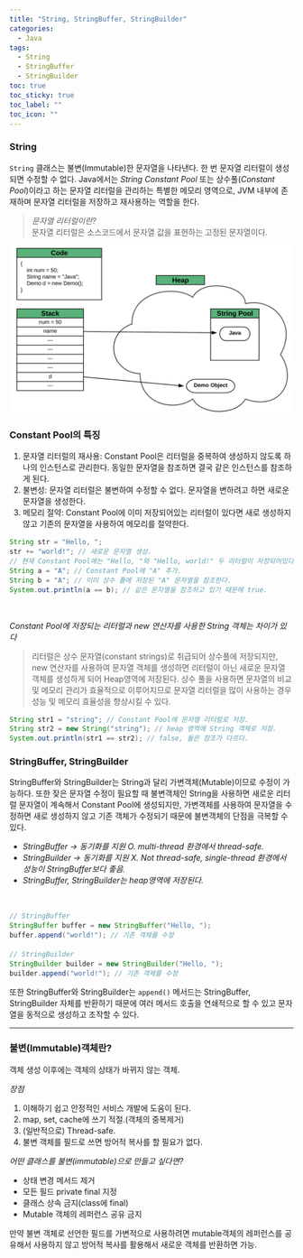 ```yaml
---
title: "String, StringBuffer, StringBuilder"
categories:
  - Java
tags:
  - String
  - StringBuffer
  - StringBuilder
toc: true
toc_sticky: true
toc_label: ""
toc_icon: ""
---
```


### String

`String` 클래스는 불변(Immutable)한 문자열을 나타낸다. 한 번 문자열 리터럴이 생성되면 수정할 수 없다. Java에서는 *String Constant Pool* 또는 상수풀(*Constant Pool*)이라고 하는 문자열 리터럴을 관리하는 특별한 메모리 영역으로, JVM 내부에 존재하며 문자열 리터럴을 저장하고 재사용하는 역할을 한다.

>*문자열 리터럴이란?*<br>
> 문자열 리터럴은 소스코드에서 문자열 값을 표현하는 고정된 문자열이다.

![StringPool.png](/image/for-post/StringPool.png)

### Constant Pool의 특징
1. 문자열 리터럴의 재사용: Constant Pool은 리터럴을 중복하여 생성하지 않도록 하나의 인스턴스로 관리한다. 동일한 문자열을 참조하면 결국 같은 인스턴스를 참조하게 된다.
2. 불변성: 문자열 리터럴은 불변하여 수정할 수 없다. 문자열을 변하려고 하면 새로운 문자열을 생성한다.
3. 메모리 절약: Constant Pool에 이미 저장되어있는 리터럴이 있다면 새로 생성하지 않고 기존의 문자열을 사용하여 메모리를 절약한다.


```java
String str = "Hello, ";
str += "world!"; // 새로운 문자열 생성.
// 현재 Constant Pool에는 "Hello, "와 "Hello, world!" 두 리터럴이 저장되어있다.
String a = "A"; // Constant Pool에 "A" 추가.
String b = "A"; // 이미 상수 풀에 저장된 "A" 문자열을 참조한다.
System.out.println(a == b); // 같은 문자열을 참조하고 있기 때문에 true.
```

<br>

*Constant Pool에 저장되는 리터럴과 new 연산자를 사용한 String 객체는 차이가 있다*<br>
>리터럴은 상수 문자열(constant strings)로 취급되어 상수풀에 저장되지만, new 연산자를 사용하여 문자열 객체를 생성하면 리터럴이 아닌 새로운 문자열 객체를 생성하게 되어 Heap영역에 저장된다. 상수 풀을 사용하면 문자열의 비교 및 메모리 관리가 효율적으로 이루어지므로 문자열 리터럴을 많이 사용하는 경우 성능 및 메모리 효율성을 향상시킬 수 있다.

```java
String str1 = "string"; // Constant Pool에 문자열 리터럴로 저장.
String str2 = new String("string"); // heap 영역에 String 객체로 저장.
System.out.println(str1 == str2); // false, 둘은 참조가 다르다.
```

### StringBuffer, StringBuilder

StringBuffer와 StringBuilder는 String과 달리 가변객체(Mutable)이므로 수정이 가능하다.
또한 잦은 문자열 수정이 필요할 때 불변객체인 String을 사용하면 새로운 리터럴 문자열이 계속해서 Constant Pool에 생성되지만, 가변객체를 사용하여 문자열을 수정하면 새로 생성하지 않고 기존 객체가 수정되기 때문에 불변객체의 단점을 극복할 수 있다. 

- *StringBuffer → 동기화를 지원 O. multi-thread 환경에서 thread-safe.*
- *StringBuilder → 동기화를 지원 X. Not thread-safe, single-thread 환경에서 성능이 StringBuffer보다 좋음.*
- *StringBuffer, StringBuilder는 heap영역에 저장된다.*
<br>

```java
// StringBuffer
StringBuffer buffer = new StringBuffer("Hello, ");
buffer.append("world!"); // 기존 객체를 수정

// StringBuilder
StringBuilder builder = new StringBuilder("Hello, ");
builder.append("world!"); // 기존 객체를 수정
```

또한 StringBuffer와 StringBuilder는 `append()` 메서드는 StringBuffer, StringBuilder 자체를 반환하기 때문에
여러 메서드 호출을 연쇄적으로 할 수 있고 문자열을 동적으로 생성하고 조작할 수 있다. 

---

### 불변(Immutable)객체란?

객체 생성 이후에는 객체의 상태가 바뀌지 않는 객체.

*장점*
1. 이해하기 쉽고 안정적인 서비스 개발에 도움이 된다.
2. map, set, cache에 쓰기 적절.(객체의 중복제거)
3. (일반적으로) Thread-safe.
4. 불변 객체를 필드로 쓰면 방어적 복사를 할 필요가 없다.


*어떤 클래스를 불변(immutable)으로 만들고 싶다면?*
- 상태 변경 메서드 제거
- 모든 필드 private final 지정
- 클래스 상속 금지(class에 final)
- Mutable 객체의 레퍼런스 공유 금지

만약 불변 객체로 선언한 필드를 가변적으로 사용하려면 mutable객체의 레퍼런스를 공유해서 사용하지 않고
방어적 복사를 활용해서 새로운 객체를 반환하면 가능.
